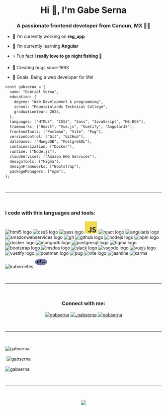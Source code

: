 <h1 align="center">Hi 👋, I'm Gabe Serna</h1>
<h3 align="center">A passionate frontend developer from Cancun, MX 🌴🌊</h3>

- 🔭 I’m currently working on **reg_app**

- 🌱 I’m currently learning **Angular**

- ⚡ Fun fact **I really love to go night fishing 🎣**

- 💾 Creating bugs since 1993

- 🎯 Goals: Being a web developer for life!


```
const gabserna = {
  name: "Gabriel Serna",
  education: {
    degree: "Web Development & programming",
    school: "Mountainlands Technical College",
    graduationYear: 2024,
  },
  languages: ["HTML5", "CSS3", "Sass", "JavaScript", "MS-DOS"],
  frameworks: ["React", "Vue.js", "Vuetify", "AngularJS"],
  frontendTools: ["Postman", "Vite", "Pug"],
  versionControl: ["Git", "GitHub"],
  databases: ["MongoDB", "PostgreSQL"],
  containerization: ["Docker"],
  runtime: ["Node.js"],
  cloudServices: ["Amazon Web Services"],
  designTools: ["Figma"],
  designFrameworks: ["Bootstrap"],
  packageManagers: ["npm"],
};

```
<br><hr><br>

<div align="left">
<h3>I code with this languages and tools:</h3>
  <img src="https://cdn.jsdelivr.net/gh/devicons/devicon/icons/html5/html5-original.svg" width="40" height="40" alt="html5 logo"  />
    <img src="https://cdn.jsdelivr.net/gh/devicons/devicon/icons/css3/css3-original.svg" width="40" height="40" alt="css3 logo"  />
    <img src="https://cdn.jsdelivr.net/gh/devicons/devicon/icons/sass/sass-original.svg" width="40" height="40" alt="sass logo"  />
    <img src="https://raw.githubusercontent.com/devicons/devicon/master/icons/javascript/javascript-original.svg" alt="javascript" width="40" height="40" />
    <img src="https://cdn.jsdelivr.net/gh/devicons/devicon/icons/react/react-original.svg" width="40" height="40" alt="react logo"  />
    <img src="https://cdn.jsdelivr.net/gh/devicons/devicon/icons/angularjs/angularjs-original.svg" width="40" height="40" alt="angularjs logo"  />
    <img src="https://skillicons.dev/icons?i=aws" width="40" height="40" alt="amazonwebservices logo"  />
    <img src="https://www.vectorlogo.zone/logos/git-scm/git-scm-icon.svg" alt="git" width="40" height="40" />
    <img src="https://skillicons.dev/icons?i=github" width="40" height="40" alt="github logo"  />
    <img src="https://cdn.jsdelivr.net/gh/devicons/devicon/icons/nodejs/nodejs-original.svg" width="40" height="40" alt="nodejs logo"  />
    <img src="https://cdn.jsdelivr.net/gh/devicons/devicon/icons/npm/npm-original-wordmark.svg" width="40" height="40" alt="npm logo"  />
    <img src="https://cdn.jsdelivr.net/gh/devicons/devicon/icons/docker/docker-original.svg" width="40" height="40" alt="docker logo"  />
    <img src="https://cdn.jsdelivr.net/gh/devicons/devicon/icons/mongodb/mongodb-original.svg" width="40" height="40" alt="mongodb logo"  />
    <img src="https://cdn.jsdelivr.net/gh/devicons/devicon/icons/postgresql/postgresql-original.svg" width="40" height="40" alt="postgresql logo"  />
    <img src="https://cdn.jsdelivr.net/gh/devicons/devicon/icons/figma/figma-original.svg" width="40" height="40" alt="figma logo"  />
    <img src="https://cdn.jsdelivr.net/gh/devicons/devicon/icons/bootstrap/bootstrap-original.svg" width="40" height="40" alt="bootstrap logo"  />
    <img src="https://cdn.jsdelivr.net/gh/devicons/devicon/icons/msdos/msdos-original.svg" width="40" height="40" alt="msdos logo"  />
    <img src="https://cdn.jsdelivr.net/gh/devicons/devicon/icons/slack/slack-original.svg" width="40" height="40" alt="slack logo"  />
    <img src="https://cdn.jsdelivr.net/gh/devicons/devicon/icons/vscode/vscode-original.svg" width="40" height="40" alt="vscode logo"  />
    <img src="https://cdn.jsdelivr.net/gh/devicons/devicon/icons/vuejs/vuejs-original.svg" width="40" height="40" alt="vuejs logo"  />
    <img src="https://cdn.jsdelivr.net/gh/devicons/devicon/icons/vuetify/vuetify-original.svg" width="40" height="40" alt="vuetify logo"  />
    <img src="https://skillicons.dev/icons?i=postman" width="40" height="40" alt="postman logo"  />
    <img src="https://cdn.worldvectorlogo.com/logos/pug.svg" alt="pug" width="40" height="40" />
    <img src="https://skillicons.dev/icons?i=vite" width="40" height="40" alt="vite logo"  />
  <img src="https://www.vectorlogo.zone/logos/jasmine/jasmine-icon.svg" alt="jasmine" width="40" height="40" />
  <img src="https://raw.githubusercontent.com/detain/svg-logos/780f25886640cef088af994181646db2f6b1a3f8/svg/karma.svg" alt="karma" width="40" height="40" />
  <img src="https://www.vectorlogo.zone/logos/kubernetes/kubernetes-icon.svg" alt="kubernetes" width="40" height="40" />
  <img src="https://raw.githubusercontent.com/devicons/devicon/master/icons/php/php-original.svg" alt="php" width="40" height="40" />
</div>

<br><hr><br>

<h3 align="center">Connect with me:</h3>
<p align="center">
<a href="https://codepen.io/gabserna" target="blank"><img align="center" src="https://raw.githubusercontent.com/rahuldkjain/github-profile-readme-generator/master/src/images/icons/Social/codepen.svg" alt="gabserna" height="30" width="40" /></a>
<a href="https://twitter.com/_gabserna" target="blank"><img align="center" src="https://raw.githubusercontent.com/rahuldkjain/github-profile-readme-generator/master/src/images/icons/Social/twitter.svg" alt="_gabserna" height="30" width="40" /></a>
<a href="https://linkedin.com/in/gabserna" target="blank"><img align="center" src="https://raw.githubusercontent.com/rahuldkjain/github-profile-readme-generator/master/src/images/icons/Social/linked-in-alt.svg" alt="gabserna" height="30" width="40" /></a>
</p>

<br><hr><br>

<p><img align="center" src="https://github-readme-stats.vercel.app/api/top-langs?username=gabserna&show_icons=true&locale=en&layout=compact" alt="gabserna" /></p>
<p>&nbsp;<img align="center" src="https://github-readme-stats.vercel.app/api?username=gabserna&show_icons=true&locale=en" alt="gabserna" /></p>
<p><img align="center" src="https://github-readme-streak-stats.herokuapp.com/?user=gabserna&" alt="gabserna" /></p>

<br><hr><br>

<div align="center">
  <img src="https://profile-counter.glitch.me/gabserna/count.svg?"  />
</div>